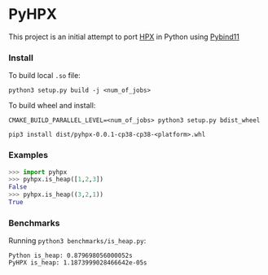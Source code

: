 # PyHPX

This project is an initial attempt to port [HPX](https://github.com/STEllAR-GROUP/hpx) in Python using [Pybind11](https://github.com/pybind/pybind11)

### Install

To build local `.so` file:

`python3 setup.py build -j <num_of_jobs>`

To build wheel and install:

`CMAKE_BUILD_PARALLEL_LEVEL=<num_of_jobs> python3 setup.py bdist_wheel`

`pip3 install dist/pyhpx-0.0.1-cp38-cp38-<platform>.whl`

### Examples

```python
>>> import pyhpx
>>> pyhpx.is_heap([1,2,3])
False
>>> pyhpx.is_heap((3,2,1))
True
```

### Benchmarks

Running `python3 benchmarks/is_heap.py`:

```
Python is_heap: 0.879698056000052s
PyHPX is_heap: 1.1873999028466642e-05s
```
